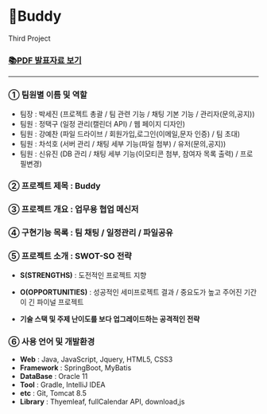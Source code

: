 # 💬Buddy
Third Project

### [📚PDF 발표자료 보기](https://drive.google.com/file/d/1bQDCzWmHd29F6kM-AXXTEGf9GxBb0GZI/view?usp=share_link)
--------------
### **① 팀원별 이름 및 역할**
* 팀장 : 박세진 (프로젝트 총괄 / 팀 관련 기능 / 채팅 기본 기능 / 관리자(문의,공지))
* 팀원 : 정택구 (일정 관리(캘린더 API) / 웹 페이지 디자인)
* 팀원 : 강예찬 (파일 드라이브 / 회원가입,로그인(이메일,문자 인증) / 팀 초대)
* 팀원 : 차석호 (서버 관리 / 채팅 세부 기능(파일 첨부) / 유저(문의,공지))
* 팀원 : 신유진 (DB 관리 / 채팅 세부 기능(이모티콘 첨부, 참여자 목록 출력) / 프로필변경)

### **② 프로젝트 제목** : Buddy

### **③ 프로젝트 개요** : 업무용 협업 메신저

### **④ 구현기능 목록** : 팀 채팅 / 일정관리 / 파일공유

### **⑤ 프로젝트 소개** : SWOT-SO 전략

* **S(STRENGTHS)** : 도전적인 프로젝트 지향

* **O(OPPORTUNITIES)** : 성공적인 세미프로젝트 결과 / 중요도가 높고 주어진 기간이 긴 파이널 프로젝트

* **기술 스택 및 주제 난이도를 보다 업그레이드하는 공격적인 전략**

### **⑥ 사용 언어 및 개발환경**
* **Web** : Java, JavaScript, Jquery, HTML5, CSS3
* **Framework** : SpringBoot, MyBatis
* **DataBase** : Oracle 11
* **Tool** : Gradle, IntelliJ IDEA
* **etc** : Git, Tomcat 8.5
* **Library** : Thyemleaf, fullCalendar API, download,js
